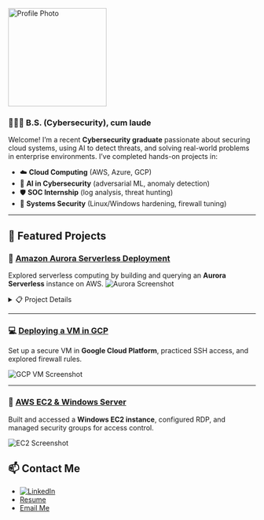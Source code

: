 <img src="sharese-circular.png" alt="Profile Photo" width="200" />

### 👩🏾‍💻 B.S. (Cybersecurity), cum laude


Welcome! I’m a recent **Cybersecurity graduate** passionate about securing cloud systems, using AI to detect threats, and solving real-world problems in enterprise environments. I’ve completed hands-on projects in:

- ☁️ **Cloud Computing** (AWS, Azure, GCP)
- 🧠 **AI in Cybersecurity** (adversarial ML, anomaly detection)
- 🛡 **SOC Internship** (log analysis, threat hunting)
- 🧰 **Systems Security** (Linux/Windows hardening, firewall tuning)

---

## 📂 Featured Projects

### 🚀 [Amazon Aurora Serverless Deployment](./projects/aurora-serverless)
Explored serverless computing by building and querying an **Aurora Serverless** instance on AWS.
![Aurora Screenshot](/lovable-uploads/6ddc1da8-8fe2-4afb-89e1-8c0235514181.png)

<details>
<summary>📋 Project Details</summary>

- Provisioned a cloud-native serverless database
- Executed SQL queries via AWS Query Editor
- Improved my skills in permissions, cloud provisioning, and database scaling

</details>

---

### 💻 [Deploying a VM in GCP](./projects/gcp-vm)
Set up a secure VM in **Google Cloud Platform**, practiced SSH access, and explored firewall rules.

![GCP VM Screenshot](/lovable-uploads/35048f44-747c-4372-8424-86ab419abafe.png)

---

### 🧩 [AWS EC2 & Windows Server](./projects/aws-ec2)
Built and accessed a **Windows EC2 instance**, configured RDP, and managed security groups for access control.

![EC2 Screenshot](/lovable-uploads/fc998b21-fdd1-4257-b40b-19df3756c487.png)


## 📫 Contact Me  
- [![LinkedIn](https://img.shields.io/badge/LinkedIn-Profile-blue?logo=linkedin)](https://www.linkedin.com/in/shareselewis/)  
- [Resume](https://YOUR-RESUME-LINK-HERE)  
- [Email Me](mailto:sharese.tech@gmail.com)
